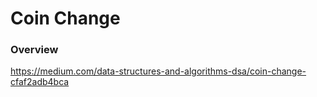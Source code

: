 # Coin Change

### Overview

https://medium.com/data-structures-and-algorithms-dsa/coin-change-cfaf2adb4bca
